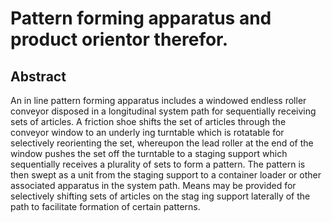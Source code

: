 # Pattern forming apparatus and product orientor therefor.

## Abstract
An in line pattern forming apparatus includes a windowed endless roller conveyor disposed in a longitudinal system path for sequentially receiving sets of articles. A friction shoe shifts the set of articles through the conveyor window to an underly ing turntable which is rotatable for selectively reorienting the set, whereupon the lead roller at the end of the window pushes the set off the turntable to a staging support which sequentially receives a plurality of sets to form a pattern. The pattern is then swept as a unit from the staging support to a container loader or other associated apparatus in the system path. Means may be provided for selectively shifting sets of articles on the stag ing support laterally of the path to facilitate formation of certain patterns.